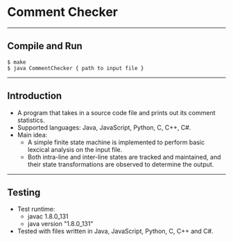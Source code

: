 # Comment Checker

---

## Compile and Run

	$ make
	$ java CommentChecker { path to input file }

---

## Introduction
* A program that takes in a source code file and prints out its comment statistics.
* Supported languages: Java, JavaScript, Python, C, C++, C#.
* Main idea:
	* A simple finite state machine is implemented to perform basic lexcical analysis on the input file.
	* Both intra-line and inter-line states are tracked and maintained, and their state transformations are observed to determine the output.

---

## Testing
* Test runtime: 
	* javac 1.8.0_131
	* java version "1.8.0_131"
* Tested with files written in Java, JavaScript, Python, C, C++ and C#.